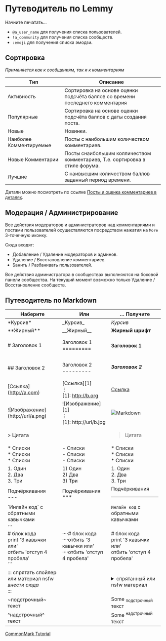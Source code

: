 # Путеводитель по Lemmy

Начните печатать...

- `@a_user_name` для получения списка пользователей.
- `!a_community` для получения списка сообществ.
- `:emoji` для получения списка эмодзи.

## Сортировка

*Применяется как к сообщениям, так и к комментариям*

Тип | Описание
--- | ---
Активность | Сортировка на основе оценки подсчёта баллов со времени последнего комментария
Популярные | Сортировка на основе оценки подсчёта баллов с даты создания поста.
Новые | Новинки.
Наиболее Комментируемые | Посты с наибольшим количеством комментариев.
Новые Комментарии | Посты снаибольшим колличеством комментариев, Т.е. сортировка в стиле форума.
Лучшие | С наивысшим количеством баллов заданный период времени.

Детали можно посмотреть по ссылке [Посты и оценка комментариев в деталях](ranking.md).

## Модерация / Администрирование

Все действия модераторов и администраторов над комментариями и постами пользователей осуществляются посредством нажатия на `More` 3-точечную иконку.

Сюда входят:

- Добавление / Удаление модераторов и админов.
- Удаление / Восстановление комментариев.
- Банить / Разбанивать пользователей.

Все действия администратора в сообществах выполняются на боковой панели сообщества. На текущий момент возможно только Удаление / Восстановление сообществ.

## Путеводитель по Markdown

Наберите | Или | … Получите 
--- | --- | ---
\*Курсив\* | \_Курсив\_  | _Курсив_ 
\*\*Жирный\*\* | \_\_Жирный\_\_ | **Жирный шрифт** 
\# Заголовок 1 | Заголовок 1 <br> ========= | <h4>Заголовок 1</h4>
\## Заголовок 2 | Заголовок 2 <br>--------- | <h5>Заголовок 2</h5>
\[Ссылка\](http://a.com) | \[Ссылка\]\[1\]<br>⋮ <br>\[1\]: http://b.org | [Ссылка](https://commonmark.org/) 
!\[Изображение\](http://url/a.png) | !\[Изображение\]\[1\]<br>⋮ <br>\[1\]: http://url/b.jpg | ![Markdown](https://commonmark.org/help/images/favicon.png) 
\> Цитата | | <blockquote>Цитата</blockquote>
\* Списки <br>\* Списки <br>\* Списки | \- Списки <br>\- Списки <br>\- Списки <br> | *   Списки <br>*   Списки <br>*   Списки <br>
1\. Один <br>2\. Два <br>3\. Три | 1) Один<br>2) Два<br>3) Три | 1.  Один<br>2.  Два<br>3.  Три
Подчёркивания <br>\--- | Подчёркивания<br>\*\*\* | Подчёркивания  <br><hr>
\`Инлайн код\` с обратными кавычками | |`Инлайн код` с обратными кавычками 
\`\`\`<br>\# блок кода <br>print '3 кавычки или'<br>отбить 'отступ 4 пробела' <br>\`\`\` | ····\# блок кода<br>····отбить '3 кавычки или'<br>····отбить 'отступ 4 пробела' | \# блок кода <br>print '3 кавычки или'<br>отбить 'отступ 4 пробела'
::: спрятать спойлер или материал nsfw<br>*внести сюда*<br>::: | | <details><summary> спрятанный или nsfw материал </summary><p><em>внести сюда</em></p></details>
~подстрочный~ текст | | Some <sub>подстрочный</sub> текст
^надстрочный^ текст | | Some <sup>надстрочный</sup> текст

[CommonMark Tutorial](https://commonmark.org/help/tutorial/)
